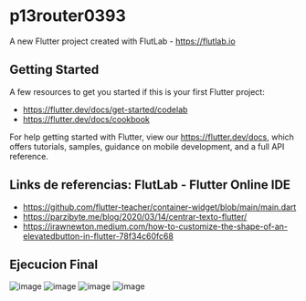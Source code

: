 # p13router0393

A new Flutter project created with FlutLab - https://flutlab.io

## Getting Started

A few resources to get you started if this is your first Flutter project:

- https://flutter.dev/docs/get-started/codelab
- https://flutter.dev/docs/cookbook

For help getting started with Flutter, view our
https://flutter.dev/docs, which offers tutorials,
samples, guidance on mobile development, and a full API reference.

## Links de referencias: FlutLab - Flutter Online IDE

- https://github.com/flutter-teacher/container-widget/blob/main/main.dart
- https://parzibyte.me/blog/2020/03/14/centrar-texto-flutter/
- https://irawnewton.medium.com/how-to-customize-the-shape-of-an-elevatedbutton-in-flutter-78f34c60fc68

## Ejecucion Final
![image](https://github.com/MorenoIA128/p15-RutasV2-0393/assets/143743685/8948bd9d-328d-4b53-afb0-3bbc3f55df32)
![image](https://github.com/MorenoIA128/p15-RutasV2-0393/assets/143743685/05c42a74-836d-4f6c-9744-ce37615278f2)
![image](https://github.com/MorenoIA128/p15-RutasV2-0393/assets/143743685/d5d0a2a4-f195-448b-b017-eaf6548afd25)
![image](https://github.com/MorenoIA128/p15-RutasV2-0393/assets/143743685/e0d473a4-0ce1-4071-8302-5df1e4f0d3be)




